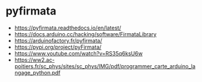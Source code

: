 pyfirmata
====

- https://pyfirmata.readthedocs.io/en/latest/
- https://docs.arduino.cc/hacking/software/FirmataLibrary
- https://arduinofactory.fr/pyfirmata/
- https://pypi.org/project/pyFirmata/
- https://www.youtube.com/watch?v=RS35q6ksU6w
- https://ww2.ac-poitiers.fr/sc_phys/sites/sc_phys/IMG/pdf/programmer_carte_arduino_langage_python.pdf